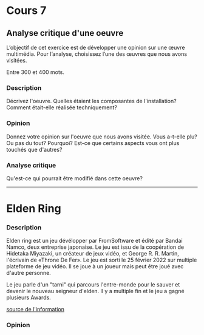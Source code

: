 # Cours 7
## Analyse critique d'une oeuvre

L’objectif de cet exercice est de développer une opinion sur une œuvre multimédia. Pour l’analyse, choisissez l’une des œuvres que nous avons visitées. 

Entre 300 et 400 mots. 

### Description
Décrivez l'oeuvre. Quelles étaient les composantes de l'installation? Comment était-elle réalisée techniquement? 

### Opinion
Donnez votre opinion sur l'oeuvre que nous avons visitée. Vous a-t-elle plu? Ou pas du tout? Pourquoi? Est-ce que certains aspects vous ont plus touchés que d'autres? 

### Analyse critique
Qu'est-ce qui pourrait être modifié dans cette oeuvre? 
_________________________________________________________________________________________________________________________________________________________________________

# Elden Ring

### Description
Elden ring est un jeu dévélopper par FromSoftware et édité par Bandai Namco, deux entreprise japonaise. Le jeu est issu de la coopération de Hidetaka Miyazaki, un
créateur de jeux vidéo, et George R. R. Martin, l'écrivain de «Throne De Fer». Le jeu est sorti le 25 février 2022 sur multiple plateforme de jeu vidéo. Il se joue à un
joueur mais peut être joué avec d'autre personne.

Le jeu parle d'un "tarni" qui parcours l'entre-monde pour le sauver et devenir le nouveau seigneur d'elden. Il y a multiple fin et le jeu a gagné plusieurs Awards.

[source de l'information](https://fr.wikipedia.org/wiki/Elden_Ring)

### Opinion

